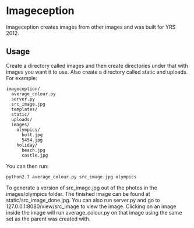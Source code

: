Imageception
============

Imageception creates images from other images and was built for YRS 2012.

Usage
-----
Create a directory called images and then create directories under that with images you want it to use. Also create a directory called static and uploads. For example:

    imageception/
      average_colour.py
      server.py
      src_image.jpg
      templates/
      static/
      uploads/
      images/
        olympics/
          bolt.jpg
          5454.jpg
        holiday/
          beach.jpg
          castle.jpg

You can then run:

    python2.7 average_colour.py src_image.jpg olympics

To generate a version of src_image.jpg out of the photos in the images/olympics folder. The finished image can be found at static/src_image_done.jpg. You can also run server.py and go to 127.0.0.1:8080/view/src_image to view the image. Clicking on an image inside the image will run average_colour.py on that image using the same set as the parent was created with.
